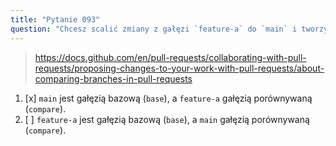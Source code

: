 ```yaml
---
title: "Pytanie 093"
question: "Chcesz scalić zmiany z gałęzi `feature-a` do `main` i tworzysz pull request. Która gałąź powinna być gałęzią `base`, a która gałęzią `compare`?"
---
```


> https://docs.github.com/en/pull-requests/collaborating-with-pull-requests/proposing-changes-to-your-work-with-pull-requests/about-comparing-branches-in-pull-requests  
1. [x] `main` jest gałęzią bazową (`base`), a `feature-a` gałęzią porównywaną (`compare`).  
1. [ ] `feature-a` jest gałęzią bazową (`base`), a `main` gałęzią porównywaną (`compare`).  

